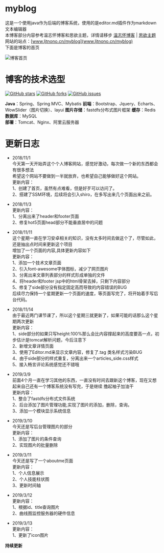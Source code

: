 # myblog
这是一个使用java作为后端的博客系统，使用的是editor.md插件作为markdown文本编辑器<br>
本博客部分内容参考温志怀博客和思欲主题，详情请移步  [温志怀博客](http://www.wenzhihuai.com) | [思欲主题](https://yusi123.com/)<br>
网站的站点：[www.ljtnono.cn/myblog](www.ljtnono.cn/myblog)<br>
下面是博客的首页<br>

![博客首页](https://www.ljtnono.cn/group1/M00/00/00/rBUAC1zKoxGACeKiAAN_4hNttpw288.png)


# 博客的技术选型 
[![GitHub stars](https://img.shields.io/github/stars/ljtnono/myblog.svg)](https://github.com/ljtnono/myblog/stargazers)
[![GitHub forks](https://img.shields.io/github/forks/ljtnono/myblog.svg)](https://github.com/ljtnono/myblog/network)
[![GitHub issues](https://img.shields.io/github/issues/ljtnono/myblog.svg)](https://github.com/ljtnono/imyblog/ssues)


**Java**：Spring、Spring MVC、Mybatis
**前端**：Bootstrap、Jquery、Echarts、WowSlider（图片切换）、layui 
**图片存储**：fastdfs分布式图片框架
**缓存**：Redis
**数据库**：MySQL  
**部署**：Tomcat、Nginx、阿里云服务器


# 更新日志
* 2018/11/1 <br>
今天第一天开始弄这个个人博客网站，感觉好激动，每次做一个新的东西都会有很多想法<br>
希望这个网站不要做到一半就放弃，也希望自己能够做好这个网站。<br>
更新内容：<br>
1、创建了首页，虽然有点难看，但是好歹可以访问了。<br>
2、搭建了SSM环境，后续将会引入shiro，在多写出来几个页面出来之前。<br>

* 2018/11/3 <br>
更新内容：<br>
1、分离出来了header和footer页面<br>
2、修复hot5页面head部分不能垂直居中的问题<br>

* 2018/11/11 <br>
这个星期一直在学习安卓相关的知识，没有太多时间去做这个了，尽管如此，还是抽出点时间来更新这个项目<br>
增加了一个页面的内容,具体更新内容如下<br>
更新内容：<br>
1、添加一个技术文章页面<br>
2、引入font-awesome字体图标，减少了网页图片<br>
3、分离出来文章列表部分的样式形成单独的文件<br>
4、将header和footer jsp中的html骨架去掉，只剩下内容部分<br>
5、修复了side部分没有指定固定高而导致的内容错误的BUG<br>
后续尽力保持一个星期更新一个页面的速度，等页面写完了，将开始着手写后台代码。<br>

* 2018/11/14<br>
由于最近两门课节课了，所以这个星期三就更新了，如果可能的话那么这个星期两次更新<br>
更新内容：<br>
1、side部分的如果只写height:100%那么会比内容撑起来的高度要高一点，初步估计是tomcat解析问题，今后注意下<br>
2、新增文章详情页面<br>
3、使用了Editor.md来显示文章内容，修复了.tag 类名样式污染BUG<br>
4、由于side部分的样式重复，分离出来一个articles_side.css样式<br>
5、接入畅言评论系统感觉还不错哦<br>


* 2019/3/9 <br>
前面4个月一直在学习其他的东西，一直没有时间去跟新这个博客，现在又想起来自己还有一个博客系统没有写完，于是继续
撸起袖子加油干<br>
更新内容：<br>
1、整合了fastdfs分布式文件系统<br>
2、后台添加了图片管理功能,实现了图片的添加，删除，查询。<br>
3、添加一个模块显示系统信息<br> 

* 2019/3/10 <br>
今天还是写后台管理图片的部分<br>
更新内容：<br>
1、添加了图片的条件查询 <br>
2、实现图片的批量删除 <br>

* 2019/3/11 <br>
今天还是写了一个aboutme页面<br>
更新内容：<br>
1、个人信息展示 <br>
2、个人技能柱状图<br>
3、更新时间轴<br>

* 2019/3/12 <br>
更新内容：<br>
1、根据id、title查询图片<br>
2、曲线图监控服务器的硬件信息<br>

* 2019/3/13 <br>
更新内容：<br>
1、更新了icon图片<br>

**持续更新**